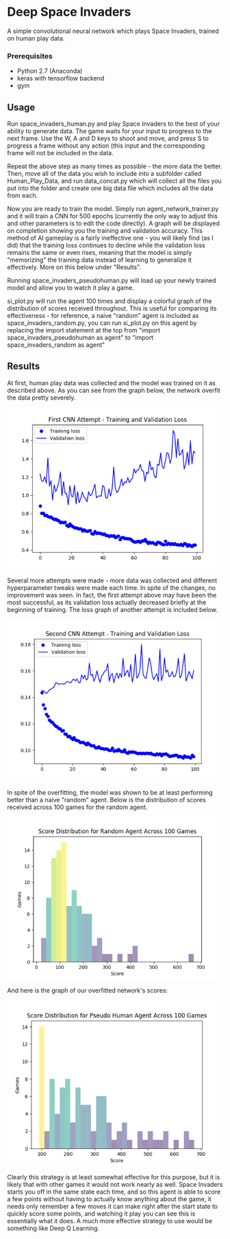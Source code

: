 # Deep Space Invaders

A simple convolutional neural network which plays Space Invaders, trained on human play data.

### Prerequisites

* Python 2.7 (Anaconda)
* keras with tensorflow backend
* gym

## Usage

Run space_invaders_human.py and play Space Invaders to the best of your ability to generate data. The game 
waits for your input to progress to the next frame. Use the W, A and D keys to shoot and move, and press S
to progress a frame without any action (this input and the corresponding frame will not be included in the
data.

Repeat the above step as many times as possible - the more data the better. Then, move all of the data you
wish to include into a subfolder called Human_Play_Data, and run data_concat.py which will collect all the
files you put into the folder and create one big data file which includes all the data from each.

Now you are ready to train the model. Simply run agent_network_trainer.py and it will train a CNN for 500
epochs (currently the only way to adjust this and other parameters is to edit the code directly). A graph
will be displayed on completion showing you the training and validation accuracy. This method of AI
gameplay is a fairly ineffective one - you will likely find (as I did) that the training loss continues to
decline while the validation loss remains the same or even rises, meaning that the model is simply
"memorizing" the training data instead of learning to generalize it effectively. More on this below under
"Results".

Running space_invaders_pseudohuman.py will load up your newly trained model and allow you to watch it play
a game.

si_plot.py will run the agent 100 times and display a colorful graph of the distribution of scores received
throughout. This is useful for comparing its effectiveness - for reference, a naive "random" agent is
included as space_invaders_random.py, you can run si_plot.py on this agent by replacing the import statement
at the top from "import space_invaders_pseudohuman as agent" to "import space_invaders_random as agent"

## Results

At first, human play data was collected and the model was trained on it as described above. As you can see 
from the graph below, the network overfit the data pretty severely.

![Attempt 1](/graphs/FirstCNN_overfit.PNG?raw=true "Attempt 1")

Several more attempts were made - more data was collected and different hyperparameter tweaks were made
each time. In spite of the changes, no improvement was seen. In fact, the first attempt above may have
been the most successful, as its validation loss actually decreased briefly at the beginning of training.
The loss graph of another attempt is included below.

![Attempt 2](/graphs/SecondCNN_overfit.png?raw=true "Attempt 2")

In spite of the overfitting, the model was shown to be at least performing better than a naive "random"
agent. Below is the distribution of scores received across 100 games for the random agent. 

![Random Agent](/graphs/random_agent_100_color.PNG?raw=true "Random Agent")

And here is the graph of our overfitted network's scores:

![NN Agent](/graphs/PH_agent_100.PNG?raw=true "NN Agent")

Clearly this strategy is at least somewhat effective for this purpose, but it is likely that with other
games it would not work nearly as well. Space Invaders starts you off in the same state each time, and 
so this agent is able to score a few points without having to actually know anything about the game, it
needs only remember a few moves it can make right after the start state to quickly score some points,
and watching it play you can see this is essentially what it does. A much more effective strategy to use
would be something like Deep Q Learning.
